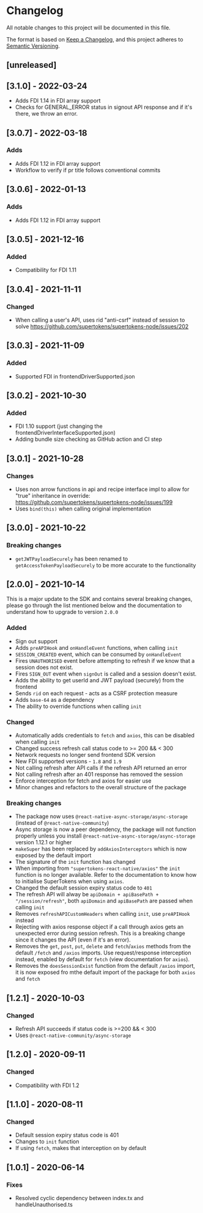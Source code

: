 # Changelog
All notable changes to this project will be documented in this file.

The format is based on [Keep a Changelog](https://keepachangelog.com/en/1.0.0/),
and this project adheres to [Semantic Versioning](https://semver.org/spec/v2.0.0.html).

## [unreleased]

## [3.1.0] - 2022-03-24
- Adds FDI 1.14 in FDI array support
- Checks for GENERAL_ERROR status in signout API response and if it's there, we throw an error.

## [3.0.7] - 2022-03-18

### Adds
- Adds FDI 1.12 in FDI array support
- Workflow to verify if pr title follows conventional commits

## [3.0.6] - 2022-01-13

### Adds
- Adds FDI 1.12 in FDI array support

## [3.0.5] - 2021-12-16

### Added
- Compatibility for FDI 1.11

## [3.0.4] - 2021-11-11
### Changed
- When calling a user's API, uses rid "anti-csrf" instead of session to solve https://github.com/supertokens/supertokens-node/issues/202

## [3.0.3] - 2021-11-09

### Added
- Supported FDI in frontendDriverSupported.json

## [3.0.2] - 2021-10-30

### Added
- FDI 1.10 support (just changing the frontendDriverInterfaceSupported.json)
- Adding bundle size checking as GitHub action and CI step

## [3.0.1] - 2021-10-28

### Changes
-   Uses non arrow functions in api and recipe interface impl to allow for "true" inheritance in override: https://github.com/supertokens/supertokens-node/issues/199
-   Uses `bind(this)` when calling original implementation

## [3.0.0] - 2021-10-22
### Breaking changes
- `getJWTPayloadSecurely` has been renamed to `getAccessTokenPayloadSecurely` to be more accurate to the functionality

## [2.0.0] - 2021-10-14
This is a major update to the SDK and contains several breaking changes, please go through the list mentioned below and the documentation to understand how to upgrade to version `2.0.0`
### Added
- Sign out support
- Adds `preAPIHook` and `onHandleEvent` functions, when calling `init`
- `SESSION_CREATED` event, which can be consumed by `onHandleEvent`
- Fires `UNAUTHORISED` event before attempting to refresh if we know that a session does not exist.
- Fires `SIGN_OUT` event when `signOut` is called and a session doesn't exist.
- Adds the ability to get userId and JWT payload (securely) from the frontend
- Sends `rid` on each request - acts as a CSRF protection measure
- Adds `base-64` as a dependency
- The ability to override functions when calling `init`
### Changed
- Automatically adds credentials to `fetch` and `axios`, this can be disabled when calling `init`
- Changed success refresh call status code to >= 200 && < 300
- Network requests no longer send frontend SDK version
- New FDI supported versions - `1.8` and `1.9`
- Not calling refresh after API calls if the refresh API returned an error
- Not calling refresh after an 401 response has removed the session
- Enforce interception for fetch and axios for easier use
- Minor changes and refactors to the overall structure of the package
### Breaking changes
- The package now uses `@react-native-async-storage/async-storage` (instead of `@react-native-community`)
- Async storage is now a peer dependency, the package will not function properly unless you install `@react-native-async-storage/async-storage` version 1.12.1 or higher
- `makeSuper` has been replaced by `addAxiosInterceptors` which is now exposed by the default import
- The signature of the `init` function has changed
- When importing from `"supertokens-react-native/axios"` the `init` function is no longer available. Refer to the documentation to know how to initialise SuperTokens when using `axios`.
- Changed the default session expiry status code to `401`
- The refresh API will alway be `apiDomain + apiBasePath + "/session/refresh"`, both `apiDomain` and `apiBasePath` are passed when calling `init`
- Removes `refreshAPICustomHeaders` when calling `init`, use `preAPIHook` instead
- Rejecting with axios response object if a call through axios gets an unexpected error during session refresh. This is a breaking change since it changes the API (even if it's an error).
- Removes the `get`, `post`, `put`, `delete` and `fetch`/`axios` methods from the default `/fetch` and `/axios` imports. Use request/response interception instead, enabled by default for `fetch` (view documentation for `axios`).
- Removes the `doesSessionExist` function from the default `/axios` import, it is now exposed fro mthe default import of the package for both `axios` and `fetch`

## [1.2.1] - 2020-10-03
### Changed
- Refresh API succeeds if status code is >=200 && < 300
- Uses `@react-native-community/async-storage`

## [1.2.0] - 2020-09-11
### Changed
- Compatibility with FDI 1.2

## [1.1.0] - 2020-08-11
### Changed
- Default session expiry status code is 401
- Changes to `init` function
- If using `fetch`, makes that interception on by default

## [1.0.1] - 2020-06-14
### Fixes
- Resolved cyclic dependency between index.tx and handleUnauthorised.ts 


